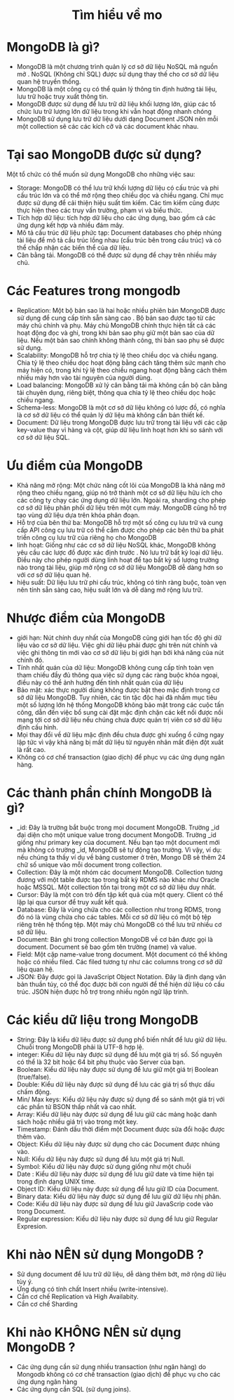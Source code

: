 <p align="center">
 <h1 align="center">Tìm hiểu về mo</h1>
</p>

# MongoDB là gì?

- MongoDB là một chương trình quản lý cơ sở dữ liệu NoSQL mã nguồn mở . NoSQL (Không chỉ SQL) được sử dụng thay thế cho cơ sở dữ liệu quan hệ truyền thống.
- MongoDB là một công cụ có thể quản lý thông tin định hướng tài liệu, lưu trữ hoặc truy xuất thông tin.
- MongoDB được sử dụng để lưu trữ dữ liệu khối lượng lớn, giúp các tổ chức lưu trữ lượng lớn dữ liệu trong khi vẫn hoạt động nhanh chóng
-  MongoDB sử dụng lưu trữ dữ liệu dưới dạng Document JSON nên mỗi một collection sẽ các các kích cỡ và các document khác nhau.

# Tại sao MongoDB được sử dụng?

Một tổ chức có thể muốn sử dụng MongoDB cho những việc sau:

- Storage: MongoDB có thể lưu trữ khối lượng dữ liệu có cấu trúc và phi cấu trúc lớn và có thể mở rộng theo chiều dọc và chiều ngang. Chỉ mục được sử dụng để cải thiện hiệu suất tìm kiếm. Các tìm kiếm cũng được thực hiện theo các truy vấn trường, phạm vi và biểu thức.
- Tích hợp dữ liệu: tích hợp dữ liệu cho các ứng dụng, bao gồm cả các ứng dụng kết hợp và nhiều đám mây.
- Mô tả cấu trúc dữ liệu phức tạp: Document databases cho phép nhúng tài liệu để mô tả cấu trúc lồng nhau (cấu trúc bên trong cấu trúc) và có thể chấp nhận các biến thể của dữ liệu.
- Cân bằng tải. MongoDB có thể được sử dụng để chạy trên nhiều máy chủ.

# Các Features  trong mongodb

- Replication:  Một bộ bản sao là hai hoặc nhiều phiên bản MongoDB được sử dụng để cung cấp tính sẵn sàng cao . Bộ bản sao được tạo từ các máy chủ chính và phụ. Máy chủ MongoDB chính thực hiện tất cả các hoạt động đọc và ghi, trong khi bản sao phụ giữ một bản sao của dữ liệu. Nếu một bản sao chính không thành công, thì bản sao phụ sẽ được sử dụng.
- Scalability: MongoDB hỗ trợ chia tỷ lệ theo chiều dọc và chiều ngang. Chia tỷ lệ theo chiều dọc hoạt động bằng cách tăng thêm sức mạnh cho máy hiện có, trong khi tỷ lệ theo chiều ngang hoạt động bằng cách thêm nhiều máy hơn vào tài nguyên của người dùng.
- Load balancing: MongoDB xử lý cân bằng tải mà không cần bộ cân bằng tải chuyên dụng, riêng biệt, thông qua chia tỷ lệ theo chiều dọc hoặc chiều ngang.
- Schema-less: MongoDB là một cơ sở dữ liệu không có lược đồ, có nghĩa là cơ sở dữ liệu có thể quản lý dữ liệu mà không cần bản thiết kế.
- Document: Dữ liệu trong MongoDB được lưu trữ trong tài liệu với các cặp key-value  thay vì hàng và cột, giúp dữ liệu linh hoạt hơn khi so sánh với cơ sở dữ liệu SQL.

# Ưu điểm của MongoDB

- Khả năng mở rộng: Một chức năng cốt lõi của MongoDB là khả năng mở rộng theo chiều ngang, giúp nó trở thành một cơ sở dữ liệu hữu ích cho các công ty chạy các ứng dụng dữ liệu lớn. Ngoài ra, sharding cho phép cơ sở dữ liệu phân phối dữ liệu trên một cụm máy. MongoDB cũng hỗ trợ tạo vùng dữ liệu dựa trên khóa phân đoạn.
- Hỗ trợ của bên thứ ba: MongoDB hỗ trợ một số công cụ lưu trữ và cung cấp API công cụ lưu trữ có thể cắm được cho phép các bên thứ ba phát triển công cụ lưu trữ của riêng họ cho MongoDB
- linh hoạt: Giống như các cơ sở dữ liệu NoSQL khác, MongoDB không yêu cầu các lược đồ được xác định trước . Nó lưu trữ bất kỳ loại dữ liệu. Điều này cho phép người dùng linh hoạt để tạo bất kỳ số lượng trường nào trong tài liệu, giúp mở rộng cơ sở dữ liệu MongoDB dễ dàng hơn so với cơ sở dữ liệu quan hệ.
- hiệu suất: Dữ liệu lưu trữ phi cấu trúc, không có tính ràng buộc, toàn vẹn nên tính sẵn sàng cao, hiệu suất lớn và dễ dàng mở rộng lưu trữ.

# Nhược điểm của MongoDB
-  giới hạn:  Nút chính duy nhất của MongoDB cũng giới hạn tốc độ ghi dữ liệu vào cơ sở dữ liệu. Việc ghi dữ liệu phải được ghi trên nút chính và việc ghi thông tin mới vào cơ sở dữ liệu bị giới hạn bởi khả năng của nút chính đó.
-  Tính nhất quán của dữ liệu: MongoDB không cung cấp tính toàn vẹn tham chiếu đầy đủ thông qua việc sử dụng các ràng buộc khóa ngoại, điều này có thể ảnh hưởng đến tính nhất quán của dữ liệu
-  Bảo mật:  xác thực người dùng không được bật theo mặc định trong cơ sở dữ liệu MongoDB. Tuy nhiên, các tin tặc độc hại đã nhắm mục tiêu một số lượng lớn hệ thống MongoDB không bảo mật trong các cuộc tấn công, dẫn đến việc bổ sung cài đặt mặc định chặn các kết nối được nối mạng tới cơ sở dữ liệu nếu chúng chưa được quản trị viên cơ sở dữ liệu định cấu hình.
-  Mọi thay đổi về dữ liệu mặc định đều chưa được ghi xuống ổ cứng ngay lập tức vì vậy khả năng bị mất dữ liệu từ nguyên nhân mất điện đột xuất là rất cao.
- Không có cơ chế transaction (giao dịch) để phục vụ các ứng dụng ngân hàng.

# Các thành phần chính MongoDB là gì?

- _id: Đây là trường bắt buộc trong mọi document MongoDB. Trường _id đại diện cho một unique value trong document MongoDB. Trường _id giống như primary key của document. Nếu bạn tạo một document mới mà không có trường _id, MongoDB sẽ tự động tạo trường. Vì vậy, ví dụ: nếu chúng ta thấy ví dụ về bảng customer ở trên, Mongo DB sẽ thêm 24 chữ số unique vào mỗi document trong collection.
- Collection: Đây là một nhóm các document MongoDB. Collection tương đương với một table được tạo trong bất kỳ RDMS nào khác như Oracle hoặc MSSQL. Một collection tồn tại trong một cơ sở dữ liệu duy nhất.
- Cursor: Đây là một con trỏ đến tập kết quả của một query. Client có thể lặp lại qua cursor để truy xuất kết quả.
- Database: Đây là vùng chứa cho các collection như trong RDMS, trong đó nó là vùng chứa cho các tables. Mỗi cơ sở dữ liệu có một bộ tệp riêng trên hệ thống tệp. Một máy chủ MongoDB có thể lưu trữ nhiều cơ sở dữ liệu.
- Document: Bản ghi trong collection MongoDB về cơ bản được gọi là document. Document sẽ bao gồm tên trường (name) và value.
- Field: Một cặp name-value trong document. Một document có thể không hoặc có nhiều filed. Các filed tương tự như các columns trong cơ sở dữ liệu quan hệ.
- JSON: Đây được gọi là JavaScript Object Notation. Đây là định dạng văn bản thuần túy, có thể đọc được bởi con người để thể hiện dữ liệu có cấu trúc. JSON hiện được hỗ trợ trong nhiều ngôn ngữ lập trình.

# Các kiểu dữ liệu trong MongoDB

- String: Đây là kiểu dữ liệu được sử dụng phổ biến nhất để lưu giữ dữ liệu. Chuỗi trong MongoDB phải là UTF-8 hợp lệ.
- integer: Kiểu dữ liệu này được sử dụng để lưu một giá trị số. Số nguyên có thể là 32 bit hoặc 64 bit phụ thuộc vào Server của bạn.
- Boolean: Kiểu dữ liệu này được sử dụng để lưu giữ một giá trị Boolean (true/false).
- Double: Kiểu dữ liệu này được sử dụng để lưu các giá trị số thực dấu chấm động.
- Min/ Max keys: Kiểu dữ liệu này được sử dụng để so sánh một giá trị với các phần tử BSON thấp nhất và cao nhất.
- Array: Kiểu dữ liệu này được sử dụng để lưu giữ các mảng hoặc danh sách hoặc nhiều giá trị vào trong một key.
- Timestamp: Đánh dấu thời điểm một Document được sửa đổi hoặc được thêm vào.
- Object: Kiểu dữ liệu này được sử dụng cho các Document được nhúng vào.
- Null: Kiểu dữ liệu này được sử dụng để lưu một giá trị Null.
- Symbol: Kiểu dữ liệu này được sử dụng giống như một chuỗi
- Date : Kiểu dữ liệu này được sử dụng để lưu giữ date và time hiện tại trong định dạng UNIX time.
- Object ID: Kiểu dữ liệu này được sử dụng để lưu giữ ID của Document.
- Binary data: Kiểu dữ liệu này được sử dụng để lưu giữ dữ liệu nhị phân.
- Code: Kiểu dữ liệu này được sử dụng để lưu giữ JavaScrip code vào trong Document.
- Regular expression: Kiểu dữ liệu này được sử dụng để lưu giữ Regular Expresion.

# Khi nào NÊN sử dụng MongoDB ?
- Sử dụng document để lưu trữ dữ liệu, dễ dàng thêm bớt, mở rộng dữ liệu tùy ý.
- Ứng dụng có tính chất Insert nhiều (write-intensive).
- Cần cơ chế Replication và High Availabity.
- Cần cơ chế Sharding

# Khi nào KHÔNG NÊN sử dụng MongoDB ?
- Các ứng dụng cần sử dụng nhiều transaction (như ngân hàng) do Mongodb không có cơ chế transaction (giao dịch) để phục vụ cho các ứng dụng ngân hàng
- Các ứng dụng cần SQL (sử dụng joins).

